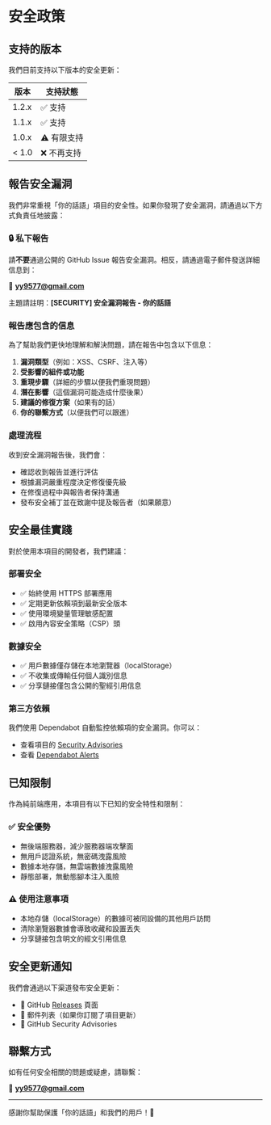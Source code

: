 # 安全政策

## 支持的版本

我們目前支持以下版本的安全更新：

| 版本   | 支持狀態       |
| ------ | -------------- |
| 1.2.x  | ✅ 支持        |
| 1.1.x  | ✅ 支持        |
| 1.0.x  | ⚠️ 有限支持    |
| < 1.0  | ❌ 不再支持    |

## 報告安全漏洞

我們非常重視「你的話語」項目的安全性。如果你發現了安全漏洞，請通過以下方式負責任地披露：

### 🔒 私下報告

請**不要**通過公開的 GitHub Issue 報告安全漏洞。相反，請通過電子郵件發送詳細信息到：

📧 **[yy9577@gmail.com](mailto:yy9577@gmail.com)**

主題請註明：**[SECURITY] 安全漏洞報告 - 你的話語**

### 報告應包含的信息

為了幫助我們更快地理解和解決問題，請在報告中包含以下信息：

1. **漏洞類型**（例如：XSS、CSRF、注入等）
2. **受影響的組件或功能**
3. **重現步驟**（詳細的步驟以便我們重現問題）
4. **潛在影響**（這個漏洞可能造成什麼後果）
5. **建議的修復方案**（如果有的話）
6. **你的聯繫方式**（以便我們可以跟進）

### 處理流程

收到安全漏洞報告後，我們會：

-   確認收到報告並進行評估
-   根據漏洞嚴重程度決定修復優先級
-   在修復過程中與報告者保持溝通
-   發布安全補丁並在致謝中提及報告者（如果願意）

## 安全最佳實踐

對於使用本項目的開發者，我們建議：

### 部署安全

-   ✅ 始終使用 HTTPS 部署應用
-   ✅ 定期更新依賴項到最新安全版本
-   ✅ 使用環境變量管理敏感配置
-   ✅ 啟用內容安全策略（CSP）頭

### 數據安全

-   ✅ 用戶數據僅存儲在本地瀏覽器（localStorage）
-   ✅ 不收集或傳輸任何個人識別信息
-   ✅ 分享鏈接僅包含公開的聖經引用信息

### 第三方依賴

我們使用 Dependabot 自動監控依賴項的安全漏洞。你可以：

-   查看項目的 [Security Advisories](https://github.com/andrewyang07/your-words-website/security/advisories)
-   查看 [Dependabot Alerts](https://github.com/andrewyang07/your-words-website/security/dependabot)

## 已知限制

作為純前端應用，本項目有以下已知的安全特性和限制：

### ✅ 安全優勢

-   無後端服務器，減少服務器端攻擊面
-   無用戶認證系統，無密碼洩露風險
-   數據本地存儲，無雲端數據洩露風險
-   靜態部署，無動態腳本注入風險

### ⚠️ 使用注意事項

-   本地存儲（localStorage）的數據可被同設備的其他用戶訪問
-   清除瀏覽器數據會導致收藏和設置丟失
-   分享鏈接包含明文的經文引用信息

## 安全更新通知

我們會通過以下渠道發布安全更新：

-   📢 GitHub [Releases](https://github.com/andrewyang07/your-words-website/releases) 頁面
-   📧 郵件列表（如果你訂閱了項目更新）
-   🐛 GitHub Security Advisories

## 聯繫方式

如有任何安全相關的問題或疑慮，請聯繫：

📧 **[yy9577@gmail.com](mailto:yy9577@gmail.com)**

---

感謝你幫助保護「你的話語」和我們的用戶！🙏

